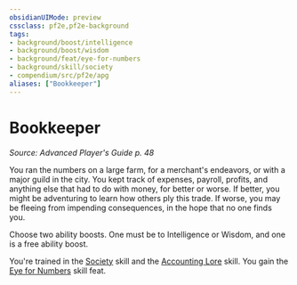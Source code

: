 ```yaml
---
obsidianUIMode: preview
cssclass: pf2e,pf2e-background
tags:
- background/boost/intelligence
- background/boost/wisdom
- background/feat/eye-for-numbers
- background/skill/society
- compendium/src/pf2e/apg
aliases: ["Bookkeeper"]
---
```

# Bookkeeper
*Source: Advanced Player's Guide p. 48*  

You ran the numbers on a large farm, for a merchant's endeavors, or with a major guild in the city. You kept track of expenses, payroll, profits, and anything else that had to do with money, for better or worse. If better, you might be adventuring to learn how others ply this trade. If worse, you may be fleeing from impending consequences, in the hope that no one finds you.

Choose two ability boosts. One must be to Intelligence or Wisdom, and one is a free ability boost.

You're trained in the [Society](../../skills.md#Society) skill and the [Accounting Lore](../../skills.md#Lore) skill. You gain the [Eye for Numbers](../../feats/eye-for-numbers-apg.md) skill feat.